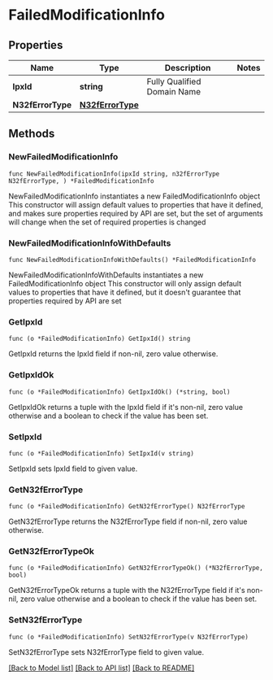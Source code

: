 # FailedModificationInfo

## Properties

Name | Type | Description | Notes
------------ | ------------- | ------------- | -------------
**IpxId** | **string** | Fully Qualified Domain Name | 
**N32fErrorType** | [**N32fErrorType**](N32fErrorType.md) |  | 

## Methods

### NewFailedModificationInfo

`func NewFailedModificationInfo(ipxId string, n32fErrorType N32fErrorType, ) *FailedModificationInfo`

NewFailedModificationInfo instantiates a new FailedModificationInfo object
This constructor will assign default values to properties that have it defined,
and makes sure properties required by API are set, but the set of arguments
will change when the set of required properties is changed

### NewFailedModificationInfoWithDefaults

`func NewFailedModificationInfoWithDefaults() *FailedModificationInfo`

NewFailedModificationInfoWithDefaults instantiates a new FailedModificationInfo object
This constructor will only assign default values to properties that have it defined,
but it doesn't guarantee that properties required by API are set

### GetIpxId

`func (o *FailedModificationInfo) GetIpxId() string`

GetIpxId returns the IpxId field if non-nil, zero value otherwise.

### GetIpxIdOk

`func (o *FailedModificationInfo) GetIpxIdOk() (*string, bool)`

GetIpxIdOk returns a tuple with the IpxId field if it's non-nil, zero value otherwise
and a boolean to check if the value has been set.

### SetIpxId

`func (o *FailedModificationInfo) SetIpxId(v string)`

SetIpxId sets IpxId field to given value.


### GetN32fErrorType

`func (o *FailedModificationInfo) GetN32fErrorType() N32fErrorType`

GetN32fErrorType returns the N32fErrorType field if non-nil, zero value otherwise.

### GetN32fErrorTypeOk

`func (o *FailedModificationInfo) GetN32fErrorTypeOk() (*N32fErrorType, bool)`

GetN32fErrorTypeOk returns a tuple with the N32fErrorType field if it's non-nil, zero value otherwise
and a boolean to check if the value has been set.

### SetN32fErrorType

`func (o *FailedModificationInfo) SetN32fErrorType(v N32fErrorType)`

SetN32fErrorType sets N32fErrorType field to given value.



[[Back to Model list]](../README.md#documentation-for-models) [[Back to API list]](../README.md#documentation-for-api-endpoints) [[Back to README]](../README.md)


